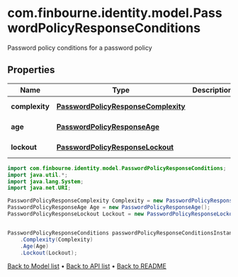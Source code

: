 # com.finbourne.identity.model.PasswordPolicyResponseConditions
Password policy conditions for a password policy

## Properties

Name | Type | Description | Notes
------------ | ------------- | ------------- | -------------
**complexity** | [**PasswordPolicyResponseComplexity**](PasswordPolicyResponseComplexity.md) |  | [default to PasswordPolicyResponseComplexity]
**age** | [**PasswordPolicyResponseAge**](PasswordPolicyResponseAge.md) |  | [default to PasswordPolicyResponseAge]
**lockout** | [**PasswordPolicyResponseLockout**](PasswordPolicyResponseLockout.md) |  | [default to PasswordPolicyResponseLockout]

```java
import com.finbourne.identity.model.PasswordPolicyResponseConditions;
import java.util.*;
import java.lang.System;
import java.net.URI;

PasswordPolicyResponseComplexity Complexity = new PasswordPolicyResponseComplexity();
PasswordPolicyResponseAge Age = new PasswordPolicyResponseAge();
PasswordPolicyResponseLockout Lockout = new PasswordPolicyResponseLockout();


PasswordPolicyResponseConditions passwordPolicyResponseConditionsInstance = new PasswordPolicyResponseConditions()
    .Complexity(Complexity)
    .Age(Age)
    .Lockout(Lockout);
```


[Back to Model list](../README.md#documentation-for-models) &#8226; [Back to API list](../README.md#documentation-for-api-endpoints) &#8226; [Back to README](../README.md)
